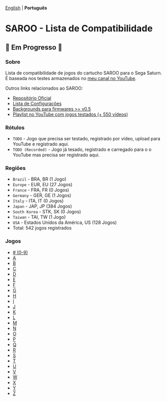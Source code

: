 [English](README.md) | **Português**

# SAROO - Lista de Compatibilidade

## :construction: Em Progresso :construction:

### Sobre

Lista de compatibilidade de jogos do cartucho SAROO para o Sega Saturn.
É baseada nos testes armazenados no [meu canal no YouTube](https://www.youtube.com/@chap3l).

Outros links relacionados ao SAROO:

- [Repositório Oficial](https://github.com/tpunix/SAROO)
- [Lista de Configurações](https://github.com/williamdsw/saroo-configuration-list)
- [Backgrounds para firmwares >= v0.5](https://github.com/williamdsw/saroo-backgrounds)
- [Playlist no YouTube com jogos testados (+ 550 vídeos)](https://www.youtube.com/playlist?list=PLmsMlzwbRlgLngxWI9ZzPK44Gix1Ek-ZO)

### Rótulos

- `TODO` - Jogo que precisa ser testado, registrado por vídeo, upload para YouTube e registrado aqui.
- `TODO (Recorded)` - Jogo já tesado, registrado e carregado para o o YouTube mas precisa ser registrado aqui.

### Regiões

- `Brazil` - BRA, BR (1 Jogo)
- `Europe` - EUR, EU (27 Jogos)
- `France` - FRA, FR (0 Jogos)
- `Germany` - GER, GE (1 Jogos)
- `Italy` - ITA, IT (0 Jogos)
- `Japan` - JAP, JP (384 Jogos)
- `South Korea` - STK, SK (0 Jogos)
- `Taiwan` - TAI, TW (1 Jogo)
- `USA` - Estados Unidos da América, US (128 Jogos)
- Total: 542 jogos registrados

### Jogos

- [# (0-9)](./Sections/pt-br/09.md)
- [A](./Sections/pt-br/A.md)
- [B](./Sections/pt-br/B.md)
- [C](./Sections/pt-br/C.md)
- [D](./Sections/pt-br/D.md)
- [E](./Sections/pt-br/E.md)
- [F](./Sections/pt-br/F.md)
- [G](./Sections/pt-br/G.md)
- [H](./Sections/pt-br/H.md)
- [I](./Sections/pt-br/I.md)
- [J](./Sections/pt-br/J.md)
- [K](./Sections/pt-br/K.md)
- [L](./Sections/pt-br/L.md)
- [M](./Sections/pt-br/M.md)
- [N](./Sections/pt-br/N.md)
- [O](./Sections/pt-br/O.md)
- [P](./Sections/pt-br/P.md)
- [Q](./Sections/pt-br/Q.md)
- [R](./Sections/pt-br/R.md)
- [S](./Sections/pt-br/S.md)
- [T](./Sections/pt-br/T.md)
- [U](./Sections/pt-br/U.md)
- [V](./Sections/pt-br/V.md)
- [W](./Sections/pt-br/W.md)
- [X](./Sections/pt-br/X.md)
- [Y](./Sections/pt-br/Y.md)
- [Z](./Sections/pt-br/Z.md)
